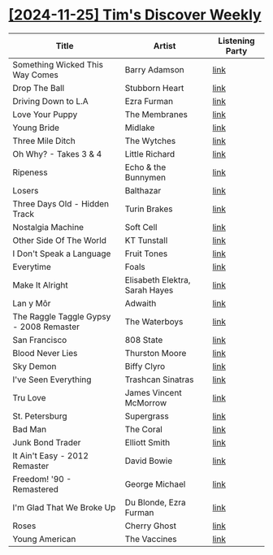 # [[2024-11-25] Tim's Discover Weekly](https://open.spotify.com/user/zachthehammer/playlist/0uo6FyrCqQ12BYSEXBvFsc)

| Title | Artist | Listening Party |
| --- | --- | --- |
| Something Wicked This Way Comes | Barry Adamson | [link](https://timstwitterlisteningparty.com/pages/replay/feed_337.html) |
| Drop The Ball | Stubborn Heart | [link](https://timstwitterlisteningparty.com/pages/replay/feed_823.html) |
| Driving Down to L.A | Ezra Furman | [link](https://timstwitterlisteningparty.com/pages/replay/feed_200.html) |
| Love Your Puppy | The Membranes | [link](https://timstwitterlisteningparty.com/pages/replay/feed_558.html) |
| Young Bride | Midlake | [link](https://timstwitterlisteningparty.com/pages/replay/feed_80.html) |
| Three Mile Ditch | The Wytches | [link](https://timstwitterlisteningparty.com/pages/replay/feed_578.html) |
| Oh Why? - Takes 3 & 4 | Little Richard | [link]() |
| Ripeness | Echo & the Bunnymen | [link](https://timstwitterlisteningparty.com/pages/replay/feed_791.html) |
| Losers | Balthazar | [link](https://timstwitterlisteningparty.com/pages/replay/feed_676.html) |
| Three Days Old - Hidden Track | Turin Brakes | [link](https://timstwitterlisteningparty.com/pages/replay/feed_516.html) |
| Nostalgia Machine | Soft Cell | [link](https://timstwitterlisteningparty.com/pages/replay/feed_1071.html) |
| Other Side Of The World | KT Tunstall | [link](https://timstwitterlisteningparty.com/pages/replay/feed_170.html) |
| I Don't Speak a Language | Fruit Tones | [link](https://timstwitterlisteningparty.com/pages/replay/feed_1195.html) |
| Everytime | Foals | [link](https://timstwitterlisteningparty.com/pages/replay/feed_111.html) |
| Make It Alright | Elisabeth Elektra, Sarah Hayes | [link](https://timstwitterlisteningparty.com/pages/replay/feed_1161.html) |
| Lan y Môr | Adwaith | [link](https://timstwitterlisteningparty.com/pages/replay/feed_1099.html) |
| The Raggle Taggle Gypsy - 2008 Remaster | The Waterboys | [link](https://timstwitterlisteningparty.com/pages/replay/feed_531.html) |
| San Francisco | 808 State | [link](https://timstwitterlisteningparty.com/pages/replay/feed_263.html) |
| Blood Never Lies | Thurston Moore | [link](https://timstwitterlisteningparty.com/pages/replay/feed_293.html) |
| Sky Demon | Biffy Clyro | [link](https://timstwitterlisteningparty.com/pages/replay/feed_335.html) |
| I've Seen Everything | Trashcan Sinatras | [link](https://timstwitterlisteningparty.com/pages/replay/feed_115.html) |
| Tru Love | James Vincent McMorrow | [link](https://timstwitterlisteningparty.com/pages/replay/feed_919.html) |
| St. Petersburg | Supergrass | [link](https://timstwitterlisteningparty.com/pages/replay/feed_696.html) |
| Bad Man | The Coral | [link](https://timstwitterlisteningparty.com/pages/replay/feed_54.html) |
| Junk Bond Trader | Elliott Smith | [link](https://timstwitterlisteningparty.com/pages/replay/feed_52.html) |
| It Ain't Easy - 2012 Remaster | David Bowie | [link](https://timstwitterlisteningparty.com/pages/replay/feed_1088.html) |
| Freedom! '90 - Remastered | George Michael | [link]() |
| I'm Glad That We Broke Up | Du Blonde, Ezra Furman | [link](https://timstwitterlisteningparty.com/pages/replay/feed_729.html) |
| Roses | Cherry Ghost | [link](https://timstwitterlisteningparty.com/pages/replay/feed_1003.html) |
| Young American | The Vaccines | [link](https://timstwitterlisteningparty.com/pages/replay/feed_437.html) |
